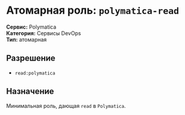 # Атомарная роль: `polymatica-read`

**Сервис:** Polymatica  
**Категория:** Сервисы DevOps  
**Тип:** атомарная

## Разрешение
- `read:polymatica`

## Назначение
Минимальная роль, дающая `read` в `Polymatica`.
